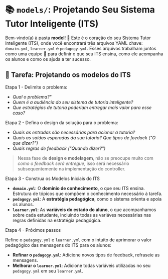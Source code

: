 # 📚 `models/`: Projetando Seu Sistema Tutor Inteligente (ITS)

Bem-vindo(a) à pasta **model**! 🌟 Este é o coração do seu Sistema Tutor Inteligente (ITS), onde você encontrará três arquivos YAML chave: `domain.yml`, `learner.yml` e `pedagogy.yml`. Esses arquivos trabalham juntos como uma equipe 🤝 para definir o que seu ITS ensina, como ele acompanha os alunos e como os ajuda a ter sucesso.

## 🎯 Tarefa: Projetando os modelos do ITS

Etapa 1 - Delimite o problema: 

- *Qual o problema?"* 
- *Quem é a audiência do seu sistema de tutoria inteligente?*
- *Que estratégias de tutoria poderiam entregar mais valor para esse caso?*

Etapa 2 - Defina o design da solução para o problema: 

- *Quais as entradas são necessárias para acionar a tutoria?*
- *Quais as saídas esperadas da sua tutoria? Que tipos de feedack ("O que dizer?")*
- *Quais regras de feedback ("Quando dizer?")*

> Nessa fase de **design e modelagem**, não se preocupe muito com *como o feedback será entregue*, isso será necessário subsequentemente na implementação do controller.

Etapa 3 - Construa os Modelos Iniciais do ITS

- **`domain.yml`**: O **domínio de conhecimento**, o que seu ITS ensina. Estrutura de tópicos que compõem o conhecimento necessário à tarefa.
- **`pedagogy.yml`**: A **estratégia pedagógica**, como o sistema orienta e apoia os alunos.
- **`learner.yml`**: As **variáveis do estado do aluno**, o que acompanhamos sobre cada estudante, incluindo todas as variáves necessárias nas regras definidas na estratégia pedagógica.

Etapa 4 - Próximos passos

Refine o `pedagogy.yml` e `learner.yml` com o intuito de aprimorar o valor pedagógico das mensagens do ITS para os alunos:

- **Refinar o `pedagogy.yml`**: Adicione novos tipos de feedback, refraseie as mensagens.
- **Melhorar o `learner.yml`**: Adicione todas variáveis utilizadas no seu `pedagogy.yml` em seu `learner.yml`.
